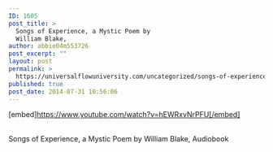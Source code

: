 ```yaml
---
ID: 1605
post_title: >
  Songs of Experience, a Mystic Poem by
  William Blake,
author: abbie04m553726
post_excerpt: ""
layout: post
permalink: >
  https://universalflowuniversity.com/uncategorized/songs-of-experience-a-mystic-poem-by-william-blake/
published: true
post_date: 2014-07-31 10:56:06
---
```

[embed]https://www.youtube.com/watch?v=hEWRxvNrPFU[/embed]</br></br>
<p>Songs of Experience, a Mystic Poem by William Blake, Audiobook</p>